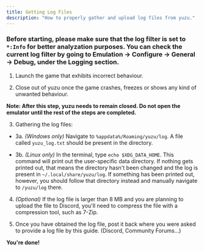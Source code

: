 ```yaml
---
title: Getting Log Files
description: "How to properly gather and upload log files from yuzu."
---
```


### Before starting, please make sure that the log filter is set to `*:Info` for better analyzation purposes. You can check the current log filter by going to Emulation -> Configure -> General -> Debug, under the Logging section.

1. Launch the game that exhibits incorrect behaviour.

2. Close out of yuzu once the game crashes, freezes or shows any kind of unwanted behaviour.

**Note: After this step, yuzu needs to remain closed. Do not open the emulator until the rest of the steps are completed.**

3. Gathering the log files:

* 3a. *(Windows only)* Navigate to `%appdata%/Roaming/yuzu/log`. A file called `yuzu_log.txt` should be present in the directory.

* 3b. *(Linux only)* In the terminal, type `echo $XDG_DATA_HOME`. This command will print out the user-specific data directory. If nothing gets printed out, that means the directory hasn't been changed and the log is present in `~/.local/share/yuzu/log`. If something has been printed out, however, you should follow that directory instead and manually navigate to `/yuzu/log` there.

4. *(Optional)* If the log file is larger than 8 MB and you are planning to upload the file to Discord, you'll need to compress the file with a compression tool, such as 7-Zip.

5. Once you have obtained the log file, post it back where you were asked to provide a log file by this guide. (Discord, Community Forums...)

**You're done!**
